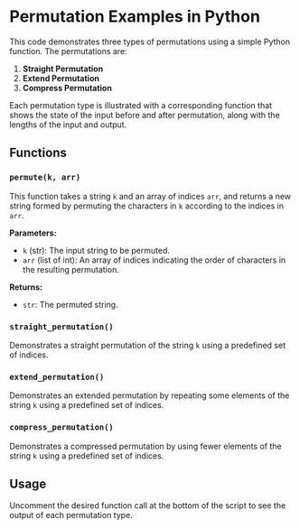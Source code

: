 
# Permutation Examples in Python

This code demonstrates three types of permutations using a simple Python function. The permutations are:

1.  **Straight Permutation**
2.  **Extend Permutation**
3.  **Compress Permutation**

Each permutation type is illustrated with a corresponding function that shows the state of the input before and after permutation, along with the lengths of the input and output.

## Functions

### `permute(k, arr)`

This function takes a string `k` and an array of indices `arr`, and returns a new string formed by permuting the characters in `k` according to the indices in `arr`.

**Parameters:**

-   `k` (str): The input string to be permuted.
-   `arr` (list of int): An array of indices indicating the order of characters in the resulting permutation.

**Returns:**

-   `str`: The permuted string.

### `straight_permutation()`

Demonstrates a straight permutation of the string `k` using a predefined set of indices.

### `extend_permutation()`

Demonstrates an extended permutation by repeating some elements of the string `k` using a predefined set of indices.

### `compress_permutation()`

Demonstrates a compressed permutation by using fewer elements of the string `k` using a predefined set of indices.

## Usage

Uncomment the desired function call at the bottom of the script to see the output of each permutation type.
